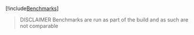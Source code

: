 [!include[Benchmarks](BenchmarkDotNet.Artifacts/results/Tanka.GraphQL.Benchmarks.Benchmarks-report-github.md)]

> DISCLAIMER
> Benchmarks are run as part of the build and as such are not comparable